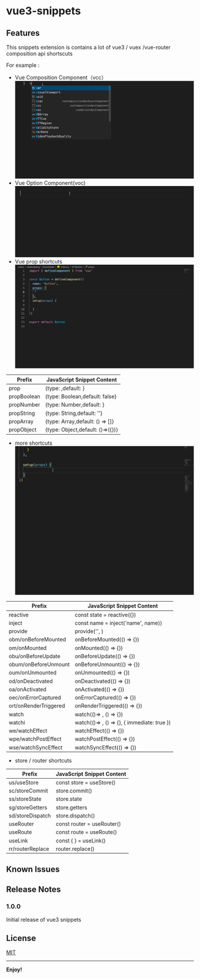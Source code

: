 # vue3-snippets 

## Features
This snippets extension is contains a lot of vue3 / vuex /vue-router composition api shortscuts

For example :
- Vue Composition Component（vcc）
![Vue Composition Component](./images/vcc.gif)
- Vue Option Component(voc)
![Vue Option Component](./images/voc.gif)
- Vue prop shortcuts
![Vue prop shortcuts](./images/prop.gif)

|Prefix |	JavaScript Snippet Content |
| ---- | ---- |
| prop | {type: ,default: } |
| propBoolean | {type: Boolean,default: false} |
| propNumber | {type: Number,default: } |
| propString | {type: String,default: ''} |
| propArray | {type: Array,default: () => []} |
| propObject | {type: Object,default: ()=>({})} |

- more shortcuts
![shortcuts](./images/shortcuts.gif)

|Prefix |	JavaScript Snippet Content |
| ---- | ---- |
| reactive | const state = reactive({}) |
| inject | const name = inject('name', name)) |
| provide | provide('', ) |
| obm/onBeforeMounted | onBeforeMounted(() => {}) |
| om/onMounted | onMounted(() => {}) |
| obu/onBeforeUpdate | onBeforeUpdate(() => {}) |
| obum/onBeforeUnmount | onBeforeUnmount(() => {}) |
| oum/onUnmounted | onUnmounted(() => {}) |
| od/onDeactivated | onDeactivated(() => {}) |
| oa/onActivated | onActivated(() => {}) |
| oec/onErrorCaptured | onErrorCaptured(() => {}) |
| ort/onRenderTriggered | onRenderTriggered(() => {}) |
| watch | watch(()=> , () => {}) |
| watchi | watch(()=> , () => {}, { immediate: true }) |
| we/watchEffect | watchEffect(() => {}) |
| wpe/watchPostEffect | watchPostEffect(() => {}) |
| wse/watchSyncEffect | watchSyncEffect(() => {}) |

- store / router shortcuts

|Prefix |	JavaScript Snippet Content |
| ---- | ---- |
| us/useStore | const store = useStore() |
| sc/storeCommit | store.commit() |
| ss/storeState | store.state |
| sg/storeGetters | store.getters |
| sd/storeDispatch | store.dispatch() |
| useRouter | const router = useRouter() |
| useRoute | const route = useRoute() |
| useLink | const {  } = useLink() |
| rr/routerReplace | router.replace() |

## Known Issues


## Release Notes


### 1.0.0

Initial release of vue3 snippets

## License
[MIT](./LICENSE)

-----------------------------------------------------------------------------------------------------------

**Enjoy!**
